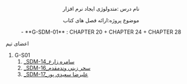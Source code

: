 
  <p colspan="5"  align="center">نام درس :متدولوژی ایجاد نرم افزار</p>

  <p colspan="5"  align="center">موضوع پروژه:ارائه فصل های کتاب</p>
    
 <p align="center">
     - **G-SDM-01** : CHAPTER 20 + CHAPTER 24 + CHAPTER 28
    </p>


<tr>
<td colspan="5"   align="center">اعضای تیم</td>
</tr>
<tr>
<td colspan="5"   align="center">
  
1. G-S01
    1. [_SDM-14_سامره زارع](https://github.com/AliRazavi-edu/PNU_3991/tree/master/_MSc/SoftwareDevelopmentMethodologies/14_%D8%B3%D8%A7%D9%85%D8%B1%D9%87%20%D8%B2%D8%A7%D8%B1%D8%B9)
    1. [_SDM-16_سحر زيني وندمقدم](https://github.com/AliRazavi-edu/PNU_3991/tree/master/_MSc/SoftwareDevelopmentMethodologies/16_%D8%B3%D8%AD%D8%B1%20%D8%B2%D9%8A%D9%86%D9%8A%20%D9%88%D9%86%D8%AF%D9%85%D9%82%D8%AF%D9%85)         
    1. [_SDM-17_عليرضا سعيدي پور](https://github.com/AliRazavi-edu/PNU_3991/tree/master/_MSc/SoftwareDevelopmentMethodologies/17_%D8%B9%D9%84%D9%8A%D8%B1%D8%B6%D8%A7%20%D8%B3%D8%B9%D9%8A%D8%AF%D9%8A%20%D9%BE%D9%88%D8%B1)
    
</td>
</tr>
 
</table>
